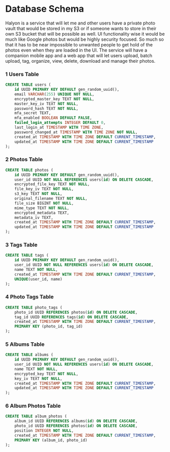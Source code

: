 # Database Schema

Halyon is a service that will let me and other users have a private photo vault that would be stored in my S3 or if someone wants to store in their own S3 bucket that will be possible as well. UI functionality wise it would be much like Google photos but would be highly security focused. So much so that it has to be near impossible to unwanted people to get hold of the photos even when they are loaded in the UI. The service will have a companion mobile app and a web app that will let users upload, batch upload, tag, organize, view, delete, download and manage their photos.

### 1 Users Table

```sql
CREATE TABLE users (
    id UUID PRIMARY KEY DEFAULT gen_random_uuid(),
    email VARCHAR(255) UNIQUE NOT NULL,
    encrypted_master_key TEXT NOT NULL,
    master_key_iv TEXT NOT NULL,
    password_hash TEXT NOT NULL,
    mfa_secret TEXT,
    mfa_enabled BOOLEAN DEFAULT FALSE,
    failed_login_attempts INTEGER DEFAULT 0,
    last_login_at TIMESTAMP WITH TIME ZONE,
    password_changed_at TIMESTAMP WITH TIME ZONE NOT NULL,
    created_at TIMESTAMP WITH TIME ZONE DEFAULT CURRENT_TIMESTAMP,
    updated_at TIMESTAMP WITH TIME ZONE DEFAULT CURRENT_TIMESTAMP
);
```
### 2 Photos Table

```sql
CREATE TABLE photos (
    id UUID PRIMARY KEY DEFAULT gen_random_uuid(),
    user_id UUID NOT NULL REFERENCES users(id) ON DELETE CASCADE,
    encrypted_file_key TEXT NOT NULL,
    file_key_iv TEXT NOT NULL,
    s3_key TEXT NOT NULL,
    original_filename TEXT NOT NULL,
    file_size BIGINT NOT NULL,
    mime_type TEXT NOT NULL,
    encrypted_metadata TEXT,
    metadata_iv TEXT,
    created_at TIMESTAMP WITH TIME ZONE DEFAULT CURRENT_TIMESTAMP,
    updated_at TIMESTAMP WITH TIME ZONE DEFAULT CURRENT_TIMESTAMP
);
```
### 3 Tags Table

```sql
CREATE TABLE tags (
    id UUID PRIMARY KEY DEFAULT gen_random_uuid(),
    user_id UUID NOT NULL REFERENCES users(id) ON DELETE CASCADE,
    name TEXT NOT NULL,
    created_at TIMESTAMP WITH TIME ZONE DEFAULT CURRENT_TIMESTAMP,
    UNIQUE(user_id, name)
);
```

### 4 Photo Tags Table

```sql
CREATE TABLE photo_tags (
    photo_id UUID REFERENCES photos(id) ON DELETE CASCADE,
    tag_id UUID REFERENCES tags(id) ON DELETE CASCADE,
    created_at TIMESTAMP WITH TIME ZONE DEFAULT CURRENT_TIMESTAMP,
    PRIMARY KEY (photo_id, tag_id)
);
```

### 5 Albums Table

```sql
CREATE TABLE albums (
    id UUID PRIMARY KEY DEFAULT gen_random_uuid(),
    user_id UUID NOT NULL REFERENCES users(id) ON DELETE CASCADE,
    name TEXT NOT NULL,
    encrypted_key TEXT NOT NULL,
    key_iv TEXT NOT NULL,
    created_at TIMESTAMP WITH TIME ZONE DEFAULT CURRENT_TIMESTAMP,
    updated_at TIMESTAMP WITH TIME ZONE DEFAULT CURRENT_TIMESTAMP
);
```

### 6 Album Photos Table

```sql
CREATE TABLE album_photos (
    album_id UUID REFERENCES albums(id) ON DELETE CASCADE,
    photo_id UUID REFERENCES photos(id) ON DELETE CASCADE,
    position INTEGER NOT NULL,
    created_at TIMESTAMP WITH TIME ZONE DEFAULT CURRENT_TIMESTAMP,
    PRIMARY KEY (album_id, photo_id)
);
```

